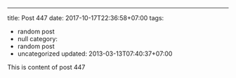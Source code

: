 ---
title: Post 447
date: 2017-10-17T22:36:58+07:00
tags:
  - random post
  - null
category:
  - random post
  - uncategorized
updated: 2013-03-13T07:40:37+07:00

This is content of post 447